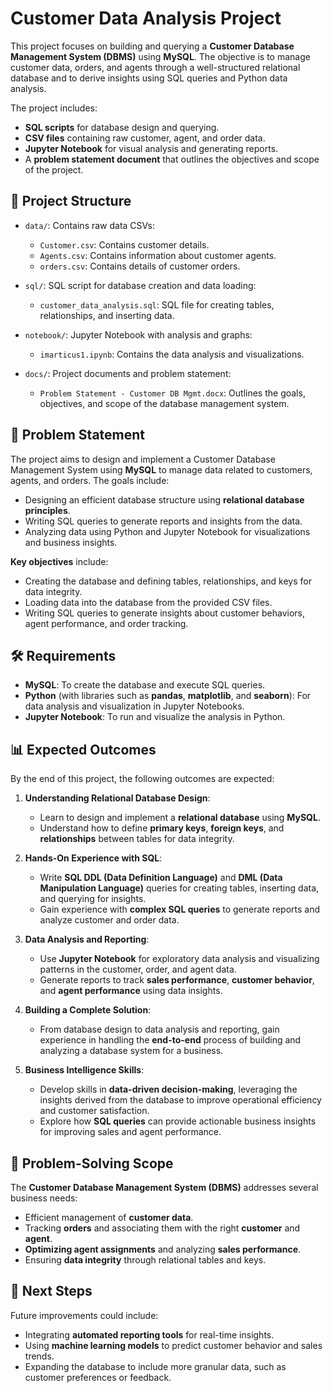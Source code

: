 # Customer Data Analysis Project

This project focuses on building and querying a **Customer Database Management System (DBMS)** using **MySQL**. The objective is to manage customer data, orders, and agents through a well-structured relational database and to derive insights using SQL queries and Python data analysis.

The project includes:
- **SQL scripts** for database design and querying.
- **CSV files** containing raw customer, agent, and order data.
- **Jupyter Notebook** for visual analysis and generating reports.
- A **problem statement document** that outlines the objectives and scope of the project.

## 📂 Project Structure

- `data/`: Contains raw data CSVs:
  - `Customer.csv`: Contains customer details.
  - `Agents.csv`: Contains information about customer agents.
  - `orders.csv`: Contains details of customer orders.
  
- `sql/`: SQL script for database creation and data loading:
  - `customer_data_analysis.sql`: SQL file for creating tables, relationships, and inserting data.

- `notebook/`: Jupyter Notebook with analysis and graphs:
  - `imarticus1.ipynb`: Contains the data analysis and visualizations.

- `docs/`: Project documents and problem statement:
  - `Problem Statement - Customer DB Mgmt.docx`: Outlines the goals, objectives, and scope of the database management system.

## 📝 Problem Statement

The project aims to design and implement a Customer Database Management System using **MySQL** to manage data related to customers, agents, and orders. The goals include:
- Designing an efficient database structure using **relational database principles**.
- Writing SQL queries to generate reports and insights from the data.
- Analyzing data using Python and Jupyter Notebook for visualizations and business insights.

**Key objectives** include:
- Creating the database and defining tables, relationships, and keys for data integrity.
- Loading data into the database from the provided CSV files.
- Writing SQL queries to generate insights about customer behaviors, agent performance, and order tracking.

## 🛠️ Requirements

- **MySQL**: To create the database and execute SQL queries.
- **Python** (with libraries such as **pandas**, **matplotlib**, and **seaborn**): For data analysis and visualization in Jupyter Notebooks.
- **Jupyter Notebook**: To run and visualize the analysis in Python.

## 📊 Expected Outcomes

By the end of this project, the following outcomes are expected:

1. **Understanding Relational Database Design**:
   - Learn to design and implement a **relational database** using **MySQL**.
   - Understand how to define **primary keys**, **foreign keys**, and **relationships** between tables for data integrity.

2. **Hands-On Experience with SQL**:
   - Write **SQL DDL (Data Definition Language)** and **DML (Data Manipulation Language)** queries for creating tables, inserting data, and querying for insights.
   - Gain experience with **complex SQL queries** to generate reports and analyze customer and order data.

3. **Data Analysis and Reporting**:
   - Use **Jupyter Notebook** for exploratory data analysis and visualizing patterns in the customer, order, and agent data.
   - Generate reports to track **sales performance**, **customer behavior**, and **agent performance** using data insights.

4. **Building a Complete Solution**:
   - From database design to data analysis and reporting, gain experience in handling the **end-to-end** process of building and analyzing a database system for a business.

5. **Business Intelligence Skills**:
   - Develop skills in **data-driven decision-making**, leveraging the insights derived from the database to improve operational efficiency and customer satisfaction.
   - Explore how **SQL queries** can provide actionable business insights for improving sales and agent performance.

## 📄 Problem-Solving Scope

The **Customer Database Management System (DBMS)** addresses several business needs:
- Efficient management of **customer data**.
- Tracking **orders** and associating them with the right **customer** and **agent**.
- **Optimizing agent assignments** and analyzing **sales performance**.
- Ensuring **data integrity** through relational tables and keys.

## 🌱 Next Steps

Future improvements could include:
- Integrating **automated reporting tools** for real-time insights.
- Using **machine learning models** to predict customer behavior and sales trends.
- Expanding the database to include more granular data, such as customer preferences or feedback.

